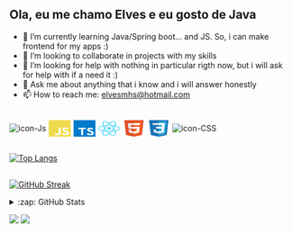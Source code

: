 ## Ola, eu me chamo Elves e eu gosto de Java


- 🌱 I’m currently learning Java/Spring boot... and JS. So, i can make frontend for my apps :)
- 👯 I’m looking to collaborate in projects with my skills
- 🤔 I’m looking for help with nothing in particular rigth now, but i will ask for help with if a need it :) 
- 💬 Ask me about anything that i know and i will answer honestly
- 📫 How to reach me: elvesmhs@hotmail.com


<div style="display: inline_block"><br>
  <img align="center" alt="icon-Js" height="30" width="40" src="https://icongr.am/devicon/java-original.svg?size=128&color=currentColor">
  <img align="center" alt="icon-Js" height="30" width="40" src="https://raw.githubusercontent.com/devicons/devicon/master/icons/javascript/javascript-plain.svg">
  <img align="center" alt="icon-Ts" height="30" width="40" src="https://raw.githubusercontent.com/devicons/devicon/master/icons/typescript/typescript-plain.svg">
  <img align="center" alt="icon-React" height="30" width="40" src="https://raw.githubusercontent.com/devicons/devicon/master/icons/react/react-original.svg">
  <img align="center" alt="icon-HTML" height="30" width="40" src="https://raw.githubusercontent.com/devicons/devicon/master/icons/html5/html5-original.svg">
  <img align="center" alt="icon-CSS" height="30" width="40" src="https://raw.githubusercontent.com/devicons/devicon/master/icons/css3/css3-original.svg">
  <img align="center" alt="icon-CSS" height="30" width="40" src="https://icongr.am/devicon/git-original.svg?size=128&color=currentColor">
</div>
  
  ##
   [![Top Langs](https://github-readme-stats-lemon-rho-38.vercel.app/api/top-langs/?username=ElvesAguiar)](https://github.com/ElvesAguiar/github-readme-stats)
   ##
   ##
[![GitHub Streak](https://streak-stats.demolab.com?user=ElvesAguiar&theme=dark&hide_border=true)](https://git.io/streak-stats)

 


  <details>
  <summary>:zap: GitHub Stats</summary>

  <img align="left" alt="ElvesAguiar GitHub Stats" src="https://github-readme-stats-lemon-rho-38.vercel.app/api?username=ElvesAguiar&show_icons=true&hide_border=false&title_color=ff652f&icon_color=FFE400&bg_color=09131B&text_color=ffffff&border_color=0c1a25" />


  
  
</details>
 
<div> 


  <a href = "mailto:elvesmhsnogueira@gmail.com"><img src="https://img.shields.io/badge/-Gmail-%23333?style=for-the-badge&logo=gmail&logoColor=white" target="_blank"></a>
  <a href="https://www.linkedin.com/in/elves-aguiar-91a1551a0" target="_blank"><img src="https://img.shields.io/badge/-LinkedIn-%230077B5?style=for-the-badge&logo=linkedin&logoColor=white" target="_blank"></a> 
  
</div>





